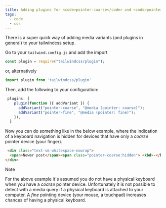 ```yaml
---
title: Adding plugins for <code>pointer-coarse</code> and <code>pointer-fine</code> variants to tailwindcss
tags:
  - code
  - css
---
```

There is a super quick way of adding media variants (and plugins in general) to your tailwindcss setup.

Go to your `tailwind.config.js` and add the import

```js
const plugin = require("tailwindcss/plugin");
```

or, alternatively

```js
import plugin from 'tailwindcss/plugin'
```

Then, add the following to your configuration:

```js
 plugins: [
    plugin(function ({ addVariant }) {
      addVariant("pointer-coarse", "@media (pointer: coarse)");
      addVariant("pointer-fine", "@media (pointer: fine)");
    }),
  ]
```

Now you can do something like in the below example, where the indication of a keyboard navigation is hidden for devices that have only a *coarse* pointer device (your finger). 

```html
 <div class="text-sm whitespace-nowrap">
  <span>Newer post</span><span class="pointer-coarse:hidden"> <kbd>-</kbd></span>
</div>
```

> [!Note]
> For the above example it´s assumed you do not have a physical keyboard when you have a *coarse* pointer device. Unfortunately it is not possible to detect with a media query if a physical keyboard is attached to your computer. A *fine* pointing device (your mouse, a touchpad) increases chances of having a physical keyboard.